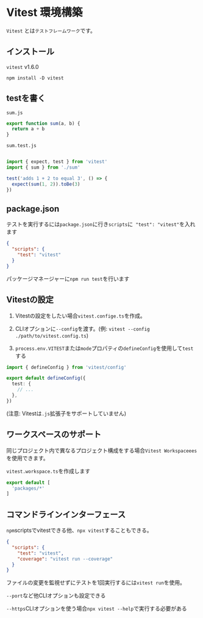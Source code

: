 # Vitest 環境構築

`Vitest` とは`テストフレームワーク`です。

## インストール

`vitest` v1.6.0

```
npm install -D vitest
```

## testを書く

`sum.js`

```:sum.js
export function sum(a, b) {
  return a + b
}
```

`sum.test.js`

```:sum.test.js

import { expect, test } from 'vitest'
import { sum } from './sum'

test('adds 1 + 2 to equal 3', () => {
  expect(sum(1, 2)).toBe(3)
})
```

## package.json

テストを実行するには`package.json`に行き`scripts`に` "test": "vitest"`を入れます

```:package.json
{
  "scripts": {
    "test": "vitest"
  }
}

```

パッケージマネージャーに`npm run test`を行います

## Vitestの設定

1. Vitestの設定をしたい場合`vitest.confige.ts`を作成。

2. CLIオプションに`--config`を渡す。(例: `vitest --config ./path/to/vitest.config.ts`)

3. `process.env.VITEST`または`mode`プロパティの`defineConfig`を使用して`test`する

```:vite.config.ts
import { defineConfig } from 'vitest/config'

export default defineConfig({
  test: {
    // ...
  },
})
```

(注意: Vitestは`.js`拡張子をサポートしていません)

## ワークスペースのサポート

同じプロジェクト内で異なるプロジェクト構成をする場合`Vitest Workspaceees`を使用できます。

`vitest.workspace.ts`を作成します

```:vitest.workspace.ts
export default [
  'packages/*'
]
```

## コマンドラインインターフェース

`npm`scriptsでvitestできる他、`npx vitest`することもできる。

```:package.json
{
  "scripts": {
    "test": "vitest",
    "coverage": "vitest run --coverage"
  }
}
```

ファイルの変更を監視せずにテストを1回実行するには`vitest run`を使用。

`--port`など他CLIオプションも設定できる

`--https`CLIオプションを使う場合`npx vitest --help`で実行する必要がある



